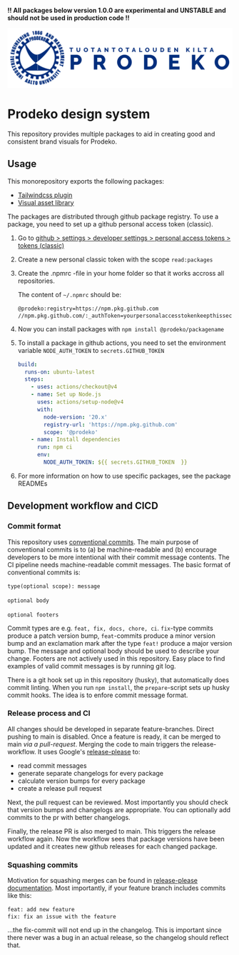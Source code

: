 **!! All packages below version 1.0.0 are experimental and UNSTABLE and should not be used in production code !!**

![Prodeko logo](./docs/images/logo-text-blue.png)

# Prodeko design system

This repository provides multiple packages to aid in creating good and consistent brand visuals for Prodeko.

## Usage

This monorepository exports the following packages:

- [Tailwindcss plugin](./packages/tailwind-plugin/README.md)
- [Visual asset library](./packages/visual-assets/README.md)

The packages are distributed through github package registry. To use a package, you need to set up a github personal access token (classic). 

1. Go to [github > settings > developer settings > personal access tokens > tokens (classic)](https://github.com/settings/tokens)
2. Create a new personal classic token with the scope `read:packages`
3. Create the .npmrc -file in your home folder so that it works accross all repositories.

    The content of `~/.npmrc` should be:

    ```text
    @prodeko:registry=https://npm.pkg.github.com
    //npm.pkg.github.com/:_authToken=yourpersonalaccesstokenkeepthissecure
    ```

4. Now you can install packages with `npm install @prodeko/packagename`
5. To install a package in github actions, you need to set the environment variable `NODE_AUTH_TOKEN` to `secrets.GITHUB_TOKEN`

    ```yml
    build:
      runs-on: ubuntu-latest
      steps:
        - uses: actions/checkout@v4
        - name: Set up Node.js
          uses: actions/setup-node@v4
          with:
            node-version: '20.x'
            registry-url: 'https://npm.pkg.github.com'
            scope: '@prodeko'
        - name: Install dependencies
          run: npm ci
          env:
            NODE_AUTH_TOKEN: ${{ secrets.GITHUB_TOKEN  }}
    ```

6. For more information on how to use specific packages, see the package READMEs

## Development workflow and CICD

### Commit format

This repository uses [conventional commits](https://www.conventionalcommits.org/en/v1.0.0/#summary). The main purpose of conventional commits is to (a) be machine-readable and (b) encourage developers to be more intentional with their commit message contents. The CI pipeline needs machine-readable commit messages. The basic format of conventional commits is:

```text
type(optional scope): message

optional body

optional footers
```

Commit types are e.g. `feat, fix, docs, chore, ci`. `fix`-type commits produce a patch version bump, `feat`-commits produce a minor version bump and an exclamation mark after the type `feat!` produce a major version bump. The message and optional body should be used to describe your change. Footers are not actively used in this repository. Easy place to find examples of valid commit messages is by running git log.

There is a git hook set up in this repository (husky), that automatically does commit linting. When you run `npm install`, the `prepare`-script sets up husky commit hooks. The idea is to enfore commit message format.

### Release process and CI

All changes should be developed in separate feature-branches. Direct pushing to main is disabled. Once a feature is ready, it can be merged to main *via a pull-request*. Merging the code to main triggers the release-workflow. It uses Google's [release-please](htps://github.com/googleapis/release-please-action) to:

- read commit messages
- generate separate changelogs for every package
- calculate version bumps for every package
- create a release pull request

Next, the pull request can be reviewed. Most importantly you should check that version bumps and changelogs are appropriate. You can optionally add commits to the pr with better changelogs.

Finally, the release PR is also merged to main. This triggers the release workflow again. Now the workflow sees that package versions have been updated and it creates new github releases for each changed package.

### Squashing commits

Motivation for squashing merges can be found in [release-please documentation](https://github.com/googleapis/release-please). Most importantly, if your feature branch includes commits like this:

```text
feat: add new feature
fix: fix an issue with the feature
```

...the fix-commit will not end up in the changelog. This is important since there never was a bug in an actual release, so the changelog should reflect that.
